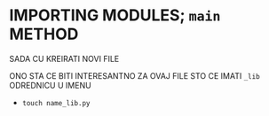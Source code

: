 # IMPORTING MODULES; `main` METHOD

SADA CU KREIRATI NOVI FILE

ONO STA CE BITI INTERESANTNO ZA OVAJ FILE STO CE IMATI `_lib` ODREDNICU U IMENU

- `touch name_lib.py`

```py

```


